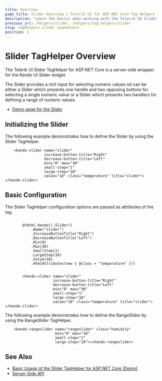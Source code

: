 ```yaml
---
title: Overview
page_title: Slider Overview | Telerik UI for ASP.NET Core Tag Helpers
description: "Learn the basics when working with the Telerik UI Slider TagHelper for ASP.NET Core (MVC 6 or ASP.NET Core MVC)."
previous_url: /helpers/slider, /helpers/tag-helpers/slider
slug: taghelpers_slider_aspnetcore
position: 1
---
```


# Slider TagHelper Overview

The Telerik UI Slider TagHelper for ASP.NET Core is a server-side wrapper for the Kendo UI Slider widget.

The Slider provides a rich input for selecting numeric values nd can be either a Slider which presents one handle and two opposing buttons for selecting a single numeric value or a Slider which presents two handlers for defining a range of numeric values.

* [Demo page for the Slider](https://demos.telerik.com/aspnet-core/slider/tag-helper)

## Initializing the Slider

The following example demonstrates how to define the Slider by using the Slider TagHelper.

        <kendo-slider name="slider"
                      increase-button-title="Right"
                      decrease-button-title="Left"
                      min="0" max="30"
                      small-step="1"
                      large-step="10"
                      value="18" class="temperature" title="slider"></kendo-slider>

## Basic Configuration

The Slider TagHelper configuration options are passed as attributes of the tag.

```cshtml

        @(Html.Kendo().Slider()
			.Name("slider")
			.IncreaseButtonTitle("Right")
            .DecreaseButtonTitle("Left")
			.Min(0)
			.Max(30)
			.SmallStep(1)
			.LargeStep(10)
			.Value(18)
			.HtmlAttributes(new { @class = "temperature" }))
```
```tagHelper

        <kendo-slider name="slider"
                      increase-button-title="Right"
                      decrease-button-title="Left"
                      min="0" max="30"
                      small-step="1"
                      large-step="10"
                      value="18" class="temperature" title="slider"></kendo-slider>
```

The following example demonstrates how to define the RangeSlider by using the RangeSlider TagHelper.

        <kendo-rangeslider name="rangeslider" class="humidity"
                           min="0" max="10"
                           small-step="1"
                           large-step="10"></kendo-rangeslider>

## See Also

* [Basic Usage of the Slider TagHelper for ASP.NET Core (Demo)](https://demos.telerik.com/aspnet-core/slider/tag-helper)
* [Server-Side API](/api/slider)
